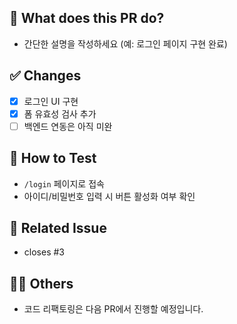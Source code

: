## 📌 What does this PR do?
- 간단한 설명을 작성하세요 (예: 로그인 페이지 구현 완료)

## ✅ Changes
- [x] 로그인 UI 구현
- [x] 폼 유효성 검사 추가
- [ ] 백엔드 연동은 아직 미완

## 🧪 How to Test
- `/login` 페이지로 접속
- 아이디/비밀번호 입력 시 버튼 활성화 여부 확인

## 📎 Related Issue
- closes #3

## 🙋🏻 Others
- 코드 리팩토링은 다음 PR에서 진행할 예정입니다.